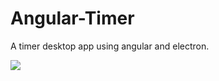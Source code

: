 # Angular-Timer
A timer desktop app using angular and electron.

![](https://firebasestorage.googleapis.com/v0/b/firestarter-96e46.appspot.com/o/assets%2Fangular-electron-timer.gif?alt=media&token=597f37b8-8983-414c-8b08-c038621f12d7)
